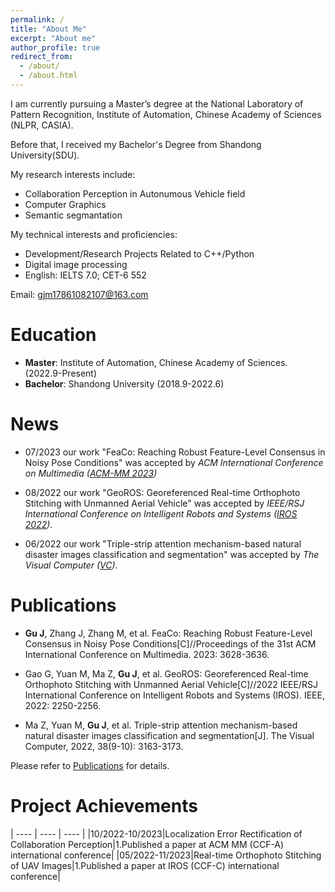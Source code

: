 ```yaml
---
permalink: /
title: "About Me"
excerpt: "About me"
author_profile: true
redirect_from: 
  - /about/
  - /about.html
---
```


I am currently pursuing a Master’s degree at the National Laboratory of Pattern Recognition, Institute of Automation, Chinese Academy of Sciences (NLPR, CASIA).

Before that, I received my Bachelor's Degree from Shandong University(SDU).

My research interests include:
- Collaboration Perception in Autonumous Vehicle field
- Computer Graphics
- Semantic segmantation

My technical interests and proficiencies: 
- Development/Research Projects Related to C++/Python
- Digital image processing
- English: IELTS 7.0; CET-6 552

Email: [gjm17861082107@163.com](mailto:gjm17861082107@163.com)

# Education

- **Master**: Institute of Automation, Chinese Academy of Sciences. (2022.9-Present)
- **Bachelor**: Shandong University (2018.9-2022.6)

# News

- 07/2023 our work "FeaCo: Reaching Robust Feature-Level Consensus in Noisy Pose Conditions" was accepted by *ACM International Conference on Multimedia ([ACM-MM 2023](https://www.acmmm2023.org/))*

- 08/2022 our work "GeoROS: Georeferenced Real-time Orthophoto Stitching with Unmanned Aerial Vehicle" was accepted by *IEEE/RSJ International Conference on Intelligent Robots and Systems ([IROS 2022](https://ieeexplore.ieee.org/abstract/document/9981560))*.

- 06/2022 our work "Triple-strip attention mechanism-based natural disaster images classification and segmentation" was accepted by *The Visual Computer ([VC](https://link.springer.com/article/10.1007/s00371-022-02535-w))*.

# Publications

- **Gu J**, Zhang J, Zhang M, et al. FeaCo: Reaching Robust Feature-Level Consensus in Noisy Pose Conditions[C]//Proceedings of the 31st ACM International Conference on Multimedia. 2023: 3628-3636.

- Gao G, Yuan M, Ma Z, **Gu J**, et al. GeoROS: Georeferenced Real-time Orthophoto Stitching with Unmanned Aerial Vehicle[C]//2022 IEEE/RSJ International Conference on Intelligent Robots and Systems (IROS). IEEE, 2022: 2250-2256.

- Ma Z, Yuan M, **Gu J**, et al. Triple-strip attention mechanism-based natural disaster images classification and segmentation[J]. The Visual Computer, 2022, 38(9-10): 3163-3173.

Please refer to [Publications](/publications/) for details.

# Project Achievements

|  ----  | ----  | ----  |
|10/2022-10/2023|Localization Error Rectification of Collaboration Perception|1.Published a paper at ACM MM (CCF-A) international conference|
|05/2022-11/2023|Real-time Orthophoto Stitching of UAV Images|1.Published a paper at IROS (CCF-C) international conference|

<!-- # Awards

|Date|Award|
|  ----  | ----  |
|06/2023|Merit Student, University of Chinese Academy of Sciences|
|06/2023|Outstanding Student Cadre, University of Chinese Academy of Sciences|
|05/2023|Excellent Communist Youth League Cadre, University of Chinese Academy of Sciences|
|06/2022|Outstanding Graduate, Shandong University|
|12/2021|First-Class Academic Scholarship, First-Class Special Scholarship(Research Innovation), Merit Student, Shandong University|
|12/2020|First-Class Academic Scholarship, First-Class Special Scholarship(Research Innovation), Merit Student, Shandong University|
|12/2019|First-Class Academic Scholarship, First-Class Special Scholarship(Research Innovation), Merit Student, Shandong University| -->



<!-- <a href="https://info.flagcounter.com/ew9G"><img src="https://s11.flagcounter.com/count2/ew9G/bg_FFFFFF/txt_000000/border_CCCCCC/columns_3/maxflags_12/viewers_0/labels_1/pageviews_0/flags_0/percent_1/" alt="Flag Counter" border="0"></a> -->